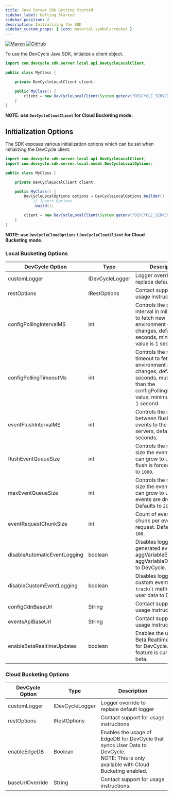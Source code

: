 ```yaml
---
title: Java Server SDK Getting Started
sidebar_label: Getting Started
sidebar_position: 2
description: Initializing the SDK
sidebar_custom_props: { icon: material-symbols:rocket }
---
```


[![Maven](https://badgen.net/maven/v/maven-central/com.devcycle/java-server-sdk)](https://search.maven.org/artifact/com.devcycle/java-server-sdk)
[![GitHub](https://img.shields.io/github/stars/devcyclehq/java-server-sdk.svg?style=social&label=Star&maxAge=2592000)](https://github.com/DevCycleHQ/java-server-sdk)

[//]: # (wizard-initialize-start)

To use the DevCycle Java SDK, initialize a client object.

```java
import com.devcycle.sdk.server.local.api.DevCycleLocalClient;

public class MyClass {

    private DevCycleLocalClient client;

    public MyClass() {
        client = new DevCycleLocalClient(System.getenv("DEVCYCLE_SERVER_SDK_KEY"));
    }
}
```
[//]: # (wizard-initialize-end)


**NOTE: use `DevCycleCloudClient` for Cloud Bucketing mode.**

## Initialization Options

The SDK exposes various initialization options which can be set when initializing the DevCycle client:

```java
import com.devcycle.sdk.server.local.api.DevCycleLocalClient;
import com.devcycle.sdk.server.local.model.DevCycleLocalOptions;

public class MyClass {

    private DevCycleLocalClient client;

    public MyClass() {
        DevCycleLocalOptions options = DevCycleLocalOptions.builder()
            // Insert Options
            .build();

        client = new DevCycleLocalClient(System.getenv("DEVCYCLE_SERVER_SDK_KEY"), options);
    }
}
```

**NOTE: use `DevCycleCloudOptions` \ `DevCycleCloudClient` for Cloud Bucketing mode.**

### Local Bucketing Options

| DevCycle Option              | Type           | Description                                                                                                                                                                  |
|------------------------------|----------------|------------------------------------------------------------------------------------------------------------------------------------------------------------------------------|
| customLogger                 | IDevCycleLogger | Logger override to replace default logger                                                                                                                                    |
| restOptions                  | IRestOptions | Contact support for usage instructions.                                                                                                                                    |
| configPollingIntervalMS      | int         | Controls the polling interval in milliseconds to fetch new environment config changes, defaults to 30 seconds, minimum value is 1 second.                                    |
| configPollingTimeoutMs       | int         | Controls the request timeout to fetch new environment config changes, defaults to 10 seconds, must be less than the configPollingIntervalMS value, minimum value is 1 second. |
| eventFlushIntervalMS         | int         | Controls the interval between flushing events to the DevCycle servers, defaults to 10 seconds.                                                                               |
| flushEventQueueSize          | int         | Controls the maximum size the event queue can grow to until a flush is forced. Defaults to `1000`.                                                                           |
| maxEventQueueSize            | int         | Controls the maximum size the event queue can grow to until events are dropped. Defaults to `2000`.                                                                          |
| eventRequestChunkSize        | int         | Count of events to chunk per event upload request. Defaults to `100`.                                                                          |
| disableAutomaticEventLogging | boolean        | Disables logging of sdk generated events (e.g. aggVariableEvaluated, aggVariableDefaulted) to DevCycle.                                                                      |
| disableCustomEventLogging    | boolean        | Disables logging of custom events, from `track()` method, and user data to DevCycle.                                                                                         |
| configCdnBaseUrl             | String         | Contact support for usage instructions.                                                                                  |
| eventsApiBaseUrl             | String         | Contact support for usage instructions.                                                                                       |
| enableBetaRealtimeUpdates    | boolean        | Enables the usage of Beta Realtime Updates for DevCycle. This feature is currently in beta.                                                                                  |


### Cloud Bucketing Options

| DevCycle Option              | Type           | Description                                                                                                                                                                  |
|------------------------------|----------------|------------------------------------------------------------------------------------------------------------------------------------------------------------------------------|
| customLogger                       | IDevCycleLogger | Logger override to replace default logger                                                                                                                                    |
| restOptions                       | IRestOptions | Contact support for usage instructions                                                                                                                                    |
| enableEdgeDB                 | Boolean        | Enables the usage of EdgeDB for DevCycle that syncs User Data to DevCycle. <br />NOTE: This is only available with Cloud Bucketing enabled.                                          |
| baseUrlOverride                  | String         | Contact support for usage instructions.                                                                                       |

